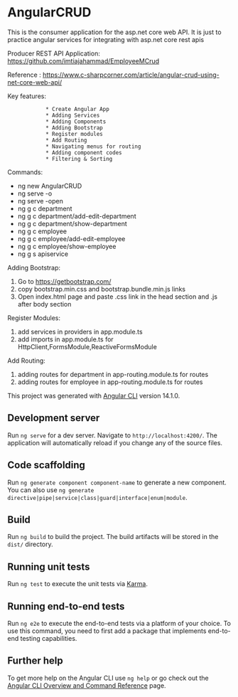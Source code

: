 # AngularCRUD

This is the consumer application for the asp.net core web API. It is just to practice angular services for integrating with asp.net core rest apis

Producer REST API Application: https://github.com/imtiajahammad/EmployeeMCrud


Reference : 
https://www.c-sharpcorner.com/article/angular-crud-using-net-core-web-api/

Key features:

                * Create Angular App 
                * Adding Services
                * Adding Components
                * Adding Bootstrap
                * Register modules
                * Add Routing  
                * Navigating menus for routing
                * Adding component codes
                * Filtering & Sorting

Commands: 
* ng new AngularCRUD
* ng serve -o
* ng serve -open
* ng g c department
* ng g c department/add-edit-department
* ng g c department/show-department
* ng g c employee
* ng g c employee/add-edit-employee
* ng g c employee/show-employee
* ng g s apiservice


Adding Bootstrap:
1. Go to https://getbootstrap.com/ 
2. copy bootstrap.min.css and bootstrap.bundle.min.js links
3. Open index.html page and paste .css link in the head section and .js after body section

Register Modules:
1. add services in providers in app.module.ts
2. add imports in app.module.ts for HttpClient,FormsModule,ReactiveFormsModule

Add Routing:
1. adding routes for department in app-routing.module.ts for routes
2. adding routes for employee in app-routing.module.ts for routes




This project was generated with [Angular CLI](https://github.com/angular/angular-cli) version 14.1.0.

## Development server

Run `ng serve` for a dev server. Navigate to `http://localhost:4200/`. The application will automatically reload if you change any of the source files.

## Code scaffolding

Run `ng generate component component-name` to generate a new component. You can also use `ng generate directive|pipe|service|class|guard|interface|enum|module`.

## Build

Run `ng build` to build the project. The build artifacts will be stored in the `dist/` directory.

## Running unit tests

Run `ng test` to execute the unit tests via [Karma](https://karma-runner.github.io).

## Running end-to-end tests

Run `ng e2e` to execute the end-to-end tests via a platform of your choice. To use this command, you need to first add a package that implements end-to-end testing capabilities.

## Further help

To get more help on the Angular CLI use `ng help` or go check out the [Angular CLI Overview and Command Reference](https://angular.io/cli) page.
